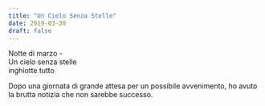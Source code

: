 ```yaml
---
title: "Un Cielo Senza Stelle"
date: 2019-03-30
draft: false
---
```

Notte di marzo -  
Un cielo senza stelle  
inghiotte tutto  
<!--more-->

Dopo una giornata di grande attesa per un possibile avvenimento, ho avuto la brutta notizia che non sarebbe successo.